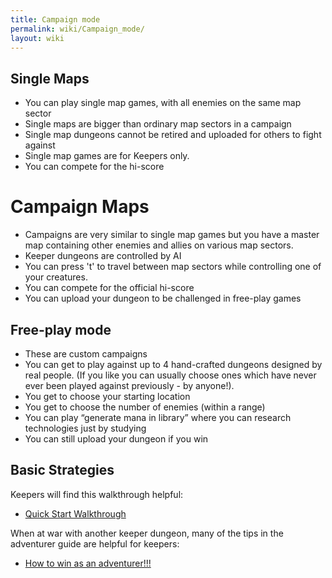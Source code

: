 ```yaml
---
title: Campaign mode
permalink: wiki/Campaign_mode/
layout: wiki
---
```


Single Maps
-----------

-   You can play single map games, with all enemies on the same map
    sector
-   Single maps are bigger than ordinary map sectors in a campaign
-   Single map dungeons cannot be retired and uploaded for others to
    fight against
-   Single map games are for Keepers only.
-   You can compete for the hi-score

Campaign Maps
=============

-   Campaigns are very similar to single map games but you have a master
    map containing other enemies and allies on various map sectors.
-   Keeper dungeons are controlled by AI
-   You can press 't' to travel between map sectors while controlling
    one of your creatures.
-   You can compete for the official hi-score
-   You can upload your dungeon to be challenged in free-play games

Free-play mode
--------------

-   These are custom campaigns
-   You can get to play against up to 4 hand-crafted dungeons designed
    by real people. (If you like you can usually choose ones which have
    never ever been played against previously - by anyone!).
-   You get to choose your starting location
-   You get to choose the number of enemies (within a range)
-   You can play “generate mana in library” where you can research
    technologies just by studying
-   You can still upload your dungeon if you win

Basic Strategies
----------------

Keepers will find this walkthrough helpful:

-   [Quick Start Walkthrough](/keeperrl_wiki/Quick_Start_Walkthrough "wikilink")

When at war with another keeper dungeon, many of the tips in the
adventurer guide are helpful for keepers:

-   [How to win as an
    adventurer!!!](/keeperrl_wiki/How_to_win_as_an_adventurer!!! "wikilink")

